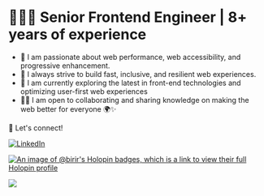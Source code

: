 # 👩🏾‍💻 Senior Frontend Engineer | 8+ years of experience

- 🔧 I am passionate about web performance, web accessibility, and progressive enhancement.
- 🚀 I always strive to build fast, inclusive, and resilient web experiences.
- 🌱 I am currently exploring the latest in front-end technologies and optimizing user-first web experiences
- 🤝🏾 I am open to collaborating and sharing knowledge on making the web better for everyone 🌍✨
 

💬 Let's connect!

<a href="https://www.linkedin.com/in/puritybirir" target="_blank"><img alt="LinkedIn" src="https://img.shields.io/badge/linkedin-%230077B5.svg?&style=for-the-badge&logo=linkedin&logoColor=white" /></a>
 
[![An image of @birir's Holopin badges, which is a link to view their full Holopin profile](https://holopin.me/birir)](https://holopin.io/@birir)


![](https://komarev.com/ghpvc/?username=puritybirir&label=PROFILE+VIEWS)
